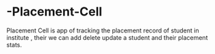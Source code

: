 # -Placement-Cell
Placement Cell is app of tracking the placement record of student in institute , their we can add delete update a student and their placement stats. 
